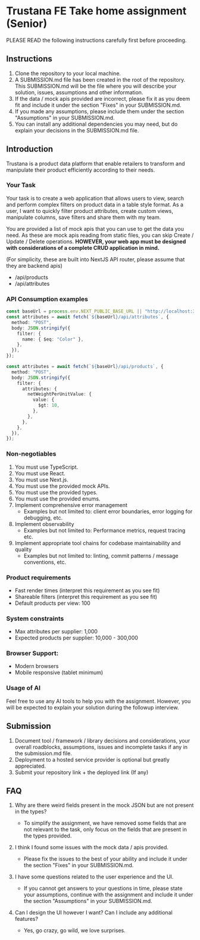 # Trustana FE Take home assignment (Senior)

PLEASE READ the following instructions carefully first before proceeding.

## Instructions

1. Clone the repository to your local machine.
2. A SUBMISSION.md file has been created in the root of the repository. This SUBMISSION.md will be the file where you will describe your solution, issues, assumptions and other information.
3. If the data / mock apis provided are incorrect, please fix it as you deem fit and include it under the section "Fixes" in your SUBMISSION.md.
4. If you made any assumptions, please include them under the section "Assumptions" in your SUBMISSION.md.
5. You can install any additional dependencies you may need, but do explain your decisions in the SUBMISSION.md file.

## Introduction

Trustana is a product data platform that enable retailers to transform and manipulate their product efficiently according to their needs.

### Your Task

Your task is to create a web application that allows users to view, search and perform complex filters on product data in a table style format. As a user, I want to quickly filter product attributes, create custom views, manipulate columns, save filters and share them with my team.

You are provided a list of mock apis that you can use to get the data you need. As these are mock apis reading from static files, you can skip Create / Update / Delete operations. **HOWEVER, your web app must be designed with considerations of a complete CRUD application in mind.**

(For simplicity, these are built into NextJS API router, please assume that they are backend apis)

- /api/products
- /api/attributes

### API Consumption examples

```ts
const baseUrl = process.env.NEXT_PUBLIC_BASE_URL || "http://localhost:3000";
const attributes = await fetch(`${baseUrl}/api/attributes`, {
  method: "POST",
  body: JSON.stringify({
    filter: {
      name: { $eq: "Color" },
    },
  }),
});

const attributes = await fetch(`${baseUrl}/api/products`, {
  method: "POST",
  body: JSON.stringify({
    filter: {
      attributes: {
        netWeightPerUnitValue: {
          value: {
            $gt: 10,
          },
        },
      },
    },
  }),
});
```

### Non-negotiables

1. You must use TypeScript.
2. You must use React.
3. You must use Next.js.
4. You must use the provided mock APIs.
5. You must use the provided types.
6. You must use the provided enums.
7. Implement comprehensive error management
   - Examples but not limited to: client error boundaries, error logging for debugging, etc.
8. Implement observability
   - Examples but not limited to: Performance metrics, request tracing etc.
9. Implement appropriate tool chains for codebase maintainability and quality
   - Examples but not limited to: linting, commit patterns / message conventions, etc.

### Product requirements

- Fast render times (interpret this requirement as you see fit)
- Shareable filters (interpret this requirement as you see fit)
- Default products per view: 100

### System constraints

- Max attributes per supplier: 1,000
- Expected products per supplier: 10,000 - 300,000

### Browser Support:

- Modern browsers
- Mobile responsive (tablet minimum)

### Usage of AI

Feel free to use any AI tools to help you with the assignment. However, you will be expected to explain your solution during the followup interview.

## Submission

1. Document tool / framework / library decisions and considerations, your overall roadblocks, assumptions, issues and incomplete tasks if any in the submission.md file.
2. Deployment to a hosted service provider is optional but greatly appreciated.
3. Submit your repository link + the deployed link (If any)

## FAQ

1. Why are there weird fields present in the mock JSON but are not present in the types?

   - To simplify the assignment, we have removed some fields that are not relevant to the task, only focus on the fields that are present in the types provided.

2. I think I found some issues with the mock data / apis provided.

   - Please fix the issues to the best of your ability and include it under the section "Fixes" in your SUBMISSION.md.

3. I have some questions related to the user experience and the UI.

   - If you cannot get answers to your questions in time, please state your assumptions, continue with the assignment and include it under the section "Assumptions" in your SUBMISSION.md.

4. Can I design the UI however I want? Can I include any additional features?
   - Yes, go crazy, go wild, we love surprises.

